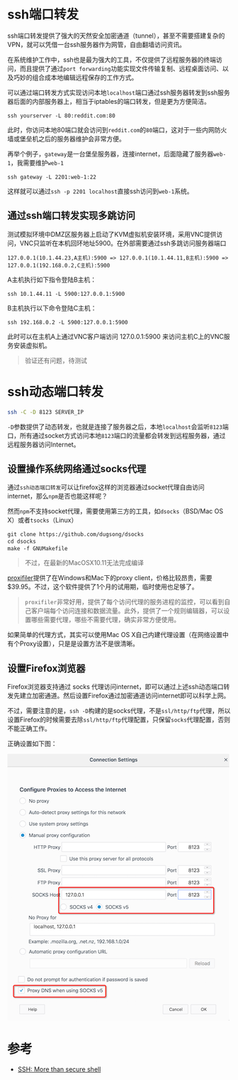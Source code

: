 # ssh端口转发

ssh端口转发提供了强大的天然安全加密通道（tunnel），甚至不需要搭建复杂的VPN，就可以凭借一台ssh服务器作为网管，自由翻墙访问资讯。

在系统维护工作中，ssh也是最为强大的工具，不仅提供了远程服务器的终端访问，而且提供了通过`port forwarding`功能实现文件传输复制、远程桌面访问、以及巧妙的组合成本地编辑远程保存的工作方式。

可以通过端口转发方式实现访问本地`localhost`端口通过ssh服务器转发到ssh服务器后面的内部服务器上，相当于iptables的端口转发，但是更为方便简洁。

	ssh yourserver -L 80:reddit.com:80

此时，你访问本地80端口就会访问到`reddit.com`的`80`端口，这对于一些内网防火墙或堡垒机之后的服务器维护会非常方便。

再举个例子，`gateway`是一台堡垒服务器，连接internet，后面隐藏了服务器`web-1`，我需要维护`web-1`

    ssh gateway -L 2201:web-1:22

这样就可以通过`ssh -p 2201 localhost`直接ssh访问到`web-1`系统。

## 通过ssh端口转发实现多跳访问

测试模拟环境中DMZ区服务器上启动了KVM虚拟机安装环境，采用VNC提供访问，VNC只监听在本机回环地址5900。在外部需要通过ssh多跳访问服务器端口

```
127.0.0.1(10.1.44.23,A主机):5900 => 127.0.0.1(10.1.44.11,B主机):5900 => 127.0.0.1(192.168.0.2,C主机):5900
```

A主机执行如下指令登陆B主机：

```
ssh 10.1.44.11 -L 5900:127.0.0.1:5900
```

B主机执行以下命令登陆C主机：

```
ssh 192.168.0.2 -L 5900:127.0.0.1:5900
```

此时可以在主机A上通过VNC客户端访问 127.0.0.1:5900 来访问主机C上的VNC服务安装虚拟机。

> 验证还有问题，待测试

# ssh动态端口转发

```bash
ssh -C -D 8123 SERVER_IP
```

`-D`参数提供了动态转发，也就是连接了服务器之后，本地`localhost`会监听`8123`端口，所有通过socket方式访问本地`8123`端口的流量都会转发到远程服务器，通过远程服务器访问Internet。

## 设置操作系统网络通过socks代理

通过`ssh动态端口转发`可以让firefox这样的浏览器通过socket代理自由访问internet，那么`npm`是否也能这样呢？

然而`npm`不支持socket代理，需要使用第三方的工具，如`dsocks`（BSD/Mac OS X）或者`tsocks`（Linux）

	git clone https://github.com/dugsong/dsocks
	cd dsocks
	make -f GNUMakefile

> 不过，在最新的MacOSX10.11无法完成编译

[proxifiler](https://www.proxifier.com/)提供了在Windows和Mac下的proxy client，价格比较昂贵，需要$39.95。不过，这个软件提供了1个月的试用期，临时使用也足够了。

> `proxifiler`非常好用，提供了每个访问代理的服务进程的监控，可以看到自己客户端每个访问连接和数据流量。此外，提供了一个规则编辑器，可以设置哪些需要代理，哪些不需要代理，确实非常方便使用。

如果简单的代理方式，其实可以使用Mac OS X自己内建代理设置（在网络设置中有个Proxy设置），只是是设置方法不是很清晰。

## 设置Firefox浏览器

Firefox浏览器支持通过 socks 代理访问internet，即可以通过上述ssh动态端口转发先建立加密通道。然后设置Firefox通过加密通道访问internet即可以科学上网。

不过，需要注意的是，`ssh -D`构建的是socks代理，不是`ssl/http/ftp`代理，所以设置Firefox的时候需要去除`ssl/http/ftp`代理配置，只保留`socks`代理配置，否则不能正确工作。

正确设置如下图：

![Firefox设置socks代理](../../img/service/ssh/firefox_socks_proxy.png)

# 参考

* [SSH: More than secure shell](http://matt.might.net/articles/ssh-hacks/)